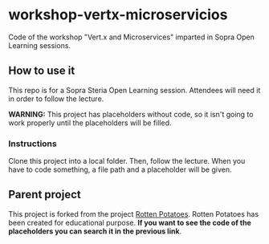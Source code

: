 # workshop-vertx-microservicios

Code of the workshop "Vert.x and Microservices" imparted in Sopra Open Learning sessions.

## How to use it

This repo is for a Sopra Steria Open Learning session. Attendees will need it
in order to follow the lecture.

__WARNING:__ This project has placeholders without code, so it isn't going to
work properly until the placeholders will be filled.

### Instructions

Clone this project into a local folder. Then, follow the lecture. When
you have to code something, a file path and a placeholder will be given.

## Parent project

This project is forked from the project
[Rotten Potatoes](https://github.com/rogelio-o/rotten-potatoes). Rotten Potatoes
has been created for educational purpose. __If you want to see the code
of the placeholders you can search it in the previous link__.
